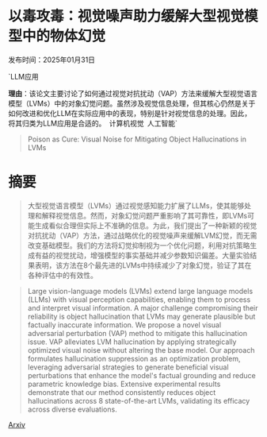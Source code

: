 # 以毒攻毒：视觉噪声助力缓解大型视觉模型中的物体幻觉

发布时间：2025年01月31日

`LLM应用

**理由**：该论文主要讨论了如何通过视觉对抗扰动（VAP）方法来缓解大型视觉语言模型（LVMs）中的对象幻觉问题。虽然涉及视觉信息处理，但其核心仍然是关于如何改进和优化LLM在实际应用中的表现，特别是针对视觉信息的处理。因此，将其归类为LLM应用是合适的。` `计算机视觉` `人工智能`

> Poison as Cure: Visual Noise for Mitigating Object Hallucinations in LVMs

# 摘要

> 大型视觉语言模型（LVMs）通过视觉感知能力扩展了LLMs，使其能够处理和解释视觉信息。然而，对象幻觉问题严重影响了其可靠性，即LVMs可能生成看似合理但实际上不准确的信息。为此，我们提出了一种新颖的视觉对抗扰动（VAP）方法，通过战略优化的视觉噪声来缓解LVM幻觉，而无需改变基础模型。我们的方法将幻觉抑制视为一个优化问题，利用对抗策略生成有益的视觉扰动，增强模型的事实基础并减少参数知识偏差。大量实验结果表明，该方法在8个最先进的LVMs中持续减少了对象幻觉，验证了其在各种评估中的有效性。

> Large vision-language models (LVMs) extend large language models (LLMs) with visual perception capabilities, enabling them to process and interpret visual information. A major challenge compromising their reliability is object hallucination that LVMs may generate plausible but factually inaccurate information. We propose a novel visual adversarial perturbation (VAP) method to mitigate this hallucination issue. VAP alleviates LVM hallucination by applying strategically optimized visual noise without altering the base model. Our approach formulates hallucination suppression as an optimization problem, leveraging adversarial strategies to generate beneficial visual perturbations that enhance the model's factual grounding and reduce parametric knowledge bias. Extensive experimental results demonstrate that our method consistently reduces object hallucinations across 8 state-of-the-art LVMs, validating its efficacy across diverse evaluations.

[Arxiv](https://arxiv.org/abs/2501.19164)